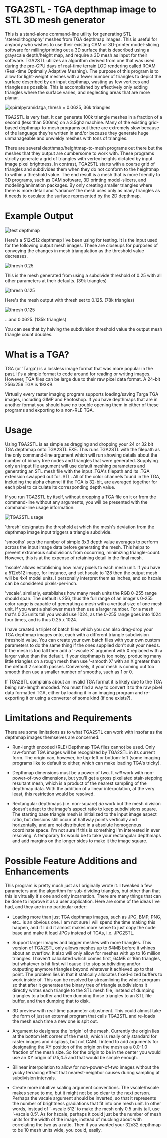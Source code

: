 # TGA2STL - TGA depthmap image to STL 3D mesh generator
This is a stand-alone command-line utility for generating STL 'stereolithography' meshes from TGA depthmap images. This is useful for anybody who wishes to use their existing CAM or 3D-printer model-slicing software for milling/printing out a 3D surface that is described using a grayscale depth/height map, and require a 3D mesh as input for their software. TGA2STL utilizes an algorithm derived from one that was used during the pre-GPU days of real-time terrain LOD rendering called ROAM (Real-time Optimally Adaptive Meshing). The purpose of this program is to allow for light-weight meshes with a fewer number of triangles to depict the surface described by an input depthmap, wasting as few vertices and triangles as possible. This is accomplished by effectively only adding triangles where the surface varies, and neglecting areas that are more planar.

![spiralpyramid.tga, thresh = 0.0625, 36k triangles](image_example.jpg)

TGA2STL is very fast. It can generate 100k triangle meshes in a fraction of a second (less than 500ms) on a 3.5ghz machine. Many of the existing grid-based depthmap-to-mesh programs out there are extremely slow because of the language they're written in and/or because they generate huge unmanageable and unwieldy meshes with tons of triangles.

There are several depthmap/heightmap-to-mesh programs out there but the meshes that they output are cumbersome to work with. These programs strictly generate a grid of triangles with vertex heights dictated by input image pixel brightness. In contrast, TGA2STL starts with a coarse grid of triangles and subdivides them when they do not conform to the heightmap to within a threshold value. The end result is a mesh that is more friendly to 3D programs, such as CAM software, 3D printing model-slicers, and modeling/animation packages. By only creating smaller triangles where there is more detail and 'variance' the mesh uses only as many triangles as it needs to osculate the surface represented by the 2D depthmap.


# Example Output

![test depthmap](image_depthmap.jpg)

Here's a 512x512 depthmap I've been using for testing. It is the input used for the following output mesh images. These are closeups for purposes of conveying the changes in mesh triangulation as the threshold value decreases.

![thresh 0.25](image_thresh0.25.jpg)

This is the mesh generated from using a subdivide threshold of 0.25 with all other parameters at their defaults. (39k triangles)

![thresh 0.125](image_thresh0.125.jpg)

Here's the mesh output with thresh set to 0.125. (78k triangles)

![thresh 0.125](image_thresh0.0625.jpg)

...and 0.0625. (135k triangles)

You can see that by halving the subdivision threshold value the output mesh triangle count doubles.


# What is a TGA?
TGA (or 'Targa') is a lossless image format that was more popular in the past. It's a simple format to code around for reading or writing images. However, TGA files can be large due to their raw pixel data format. A 24-bit 256x256 TGA is 193KB.

Virtually every raster imaging program supports loading/saving Targa TGA images, including GIMP and Photoshop. If you have depthmaps that are in another format you should have no trouble opening them in either of these programs and exporting to a non-RLE TGA.


# Usage
Using TGA2STL is as simple as dragging and dropping your 24 or 32 bit TGA depthmap onto TGA2STL.EXE. This runs TGA2STL with the filepath as the only command-line argument which will run showing details about the number of binary tree nodes and triangles that were generated. Supplying only an input file argument will use default meshing parameters and generating an STL mesh file with the input .TGA's filepath and its .TGA extension swapped out for .STL. All of the color channels found in the TGA, including the alpha channel if the TGA is 32-bit, are averaged together for each pixel to calculate its corresponding depth value.

If you run TGA2STL by itself, without dropping a TGA file on it or from the command-line without any arguments, you will be presented with the command-line usage information:

![TGA2STL usage](image_usage.jpg)

'thresh' designates the threshold at which the mesh's deviation from the depthmap image input triggers a triangle subdivide.

'smooths' sets the number of simple 3x3 depth value averages to perform across the input image data before generating the mesh. This helps to prevent extraneous subdivisions from occurring, minimizing triangle-count. However, this is at the expense of retaining detail in the final mesh.

'hscale' allows establishing how many pixels to each mesh unit. If you have a 512x512 image, for instance, and set hscale to 128 then the output mesh will be 4x4 model units. I personally interpret them as inches, and so hscale can be considered pixels-per-inch.

'vscale', similarly, establishes how many mesh units the RGB 0-255 range should span. The default is 256, thus the full range of an image's 0-255 color range is capable of generating a mesh with a vertical size of one mesh unit. If you want a shallower mesh then use a larger number. For a mesh that's 0.25 units tall you would use 1024, as the 0-255 range goes into 1024 four times, and is thus 0.25 x 1024.

I have created a triplet of batch files which you can also drag-drop your TGA depthmap images onto, each with a different triangle subdivision threshold value. You can create your own batch files with your own custom parameters to do the same thing if the ones supplied don't suit your needs. If the mesh is too tall then add a '-vscale X' argument with X replaced with a larger value than the default. If your depthmap is too noisy, producing many little triangles on a rough mesh then use '-smooth X' with an X greater than the default 2 smooth passes. Conversely, if your mesh is coming out too smooth then use a smaller number of smooths, such as 1 or 0.

If TGA2STL complains about an invalid TGA format it is likely due to the TGA being run-length encoded. You must find a way to convert it to the raw pixel data formatted TGA, either by loading it in an imaging program and re-exporting it or using a converter of some kind (if one exists?).


# Limitations and Requirements
There are some limitations as to what TGA2STL can work with insofar as the depthmap images themselves are concerned:

- Run-length encoded (RLE) Depthmap TGA files cannot be used. Only raw-format TGA images will be recognized by TGA2STL in its current form. The origin can, however, be top-left or bottom-left (some imaging programs like to default to either, which can make loading TGA's tricky).

- Depthmap dimensions must be a power of two. It *will* work with non-power-of-two dimensions, but you'll get a gross pixellated stair-stepping resultant mesh, which is a product of the nearest sampling of the depthmap data. With the addition of a linear interpolation, at the very least, this restriction would be resolved.

- Rectangular depthmaps (i.e. non-square) *do* work but the mesh division doesn't adapt to the image's aspect ratio to keep subdivisions square. The starting base triangle mesh is initialized to the input image aspect ratio, but divisions still occur at halfway points vertically and horizontally, and are not distributed in a absolute homogenous coordinate space. I'm not sure if this is something I'm interested in ever resolving. A temporary fix would be to take your rectangular depthmaps and add margins on the longer sides to make it the image square.


# Possible Feature Additions and Enhancements
This program is pretty much just as I originally wrote it. I tweaked a few parameters and the algorithm for sub-dividing triangles, but other than that this is virtually it's one and only incarnation. There are many things that can be done to improve it as a user application. Here are some of the ideas I've had, and they are in no particular order:

- Loading more than just TGA depthmap images, such as JPG, BMP, PNG, etc.. is an obvious one. I am not sure I will spend the time making this happen, and if I did it almost makes more sense to just copy the code base and make it load JPGs instead of TGAs, i.e. JPG2STL.

- Support larger images and bigger meshes with more triangles. This version of TGA2STL only allows meshes up to 64MB before it whines about an overflow. It also will only allow for meshes with up to 16 million triangles. I haven't calculated which comes first, 64MB or 16m triangles, but whatever is hit first will cause it to stop subdividing and/or outputting anymore triangles beyond whatever it achieved up to that point. The problem lies in that it statically allocates fixed-sized buffers to work inside of. This can be resolved by streamlining the whole program so that after it generates the binary tree of triangle subdivisions it directly writes each triangle to the STL mesh file, instead of dumping triangles to a buffer and then dumping those triangles to an STL file buffer, and then dumping that to disk.

- 3D preview with real-time parameter adjustment. This could almost take the form of just an external program that calls TGA2STL and re-loads the mesh each time a new one is spit out.

- Argument to designate the 'origin' of the mesh. Currently the origin lies at the bottom left corner of the mesh, which is really only standard for raster images and displays, but not CAM. I intend to add arguments for designating the XY position of the origin on the mesh as a 0.0-1.0 fraction of the mesh size. So for the origin to be in the center you would use an XY origin of *0.5,0.5* and that would be simple enough.

- Bilinear interpolation to allow for non-power-of-two images without the yucky terracing effect that nearest-neighbor causes during sampling at subdivision intervals.

- Create more intuitive scaling argument conventions. The vscale/hscale makes sense to me, but it might not be so clear to the next person. Perhaps the vscale argument should be inverted, so that it represents the number of brightness gradiations that fit into one mesh unit. In other words, instead of '-vscale 512' to make the mesh only 0.5 units tall, use '-vscale 0.5'. As for hscale, perhaps it could just be the number of mesh units for the width of the image, instead of mucking about with correlating the two as a ratio. Then if you wanted your 32x32 depthmap to be 10 mesh units wide, you could, easily.

